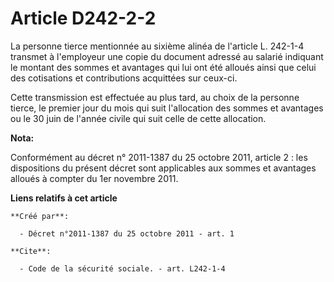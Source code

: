 # Article D242-2-2

La personne tierce mentionnée au sixième alinéa de l'article L. 242-1-4 transmet à l'employeur une copie du document adressé
au salarié indiquant le montant des sommes et avantages qui lui ont été alloués ainsi que celui des cotisations et
contributions acquittées sur ceux-ci. 

Cette transmission est effectuée au plus tard, au choix de la personne tierce, le premier jour du mois qui suit l'allocation
des sommes et avantages ou le 30 juin de l'année civile qui suit celle de cette allocation.

**Nota:**

Conformément au décret n° 2011-1387 du 25 octobre 2011, article 2 : les dispositions du présent décret sont applicables aux
sommes et avantages alloués à compter du 1er novembre 2011.

**Liens relatifs à cet article**

	**Créé par**:

	  - Décret n°2011-1387 du 25 octobre 2011 - art. 1

	**Cite**:

	  - Code de la sécurité sociale. - art. L242-1-4
